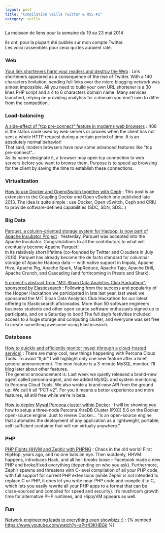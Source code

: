 ```yaml
---
layout: post
title: "Compilation veille Twitter & RSS #1"
category: veille
---
```


La moisson de liens pour la semaine du 19 au 23 mai 2014

Ils ont, pour la plupart été publiés sur mon compte Twitter.  
Les voici rassemblés pour ceux qui les auraient raté.

<!-- -->

### Web

[Your link shorteners harm your readers and destroy the Web](http://t37.net/why-link-shorteners-harm-your-readers-and-destroy-the-web.html)
:  Link shorteners appeared as a consequence of the rise of Twitter. With a 140 characters limitation, sending full links over the micro blogging network was almost impossible. All you need to build your own URL shortener is a 30 lines PHP script and a 4 to 6 characters domain name. Many services launched, relying on providing analytics for a domain you don’t own to differ from the competition.

### Load-balancing

[A side-effect of "tcp pre-connect" feature in moderns web browsers](http://blog.haproxy.com/2014/05/26/haproxy-and-http-errors-408-in-chrome/)
:  408 is the status code used by web servers or proxies when the client has not sent a whole HTTP request during a certain period of time. It is an absolutely normal behavior!  
That said, modern browsers have now some advanced features like “tcp pre-connect”…  
As its name designate it, a browser may open tcp connection to web servers before you want to browse them. Purpose is to speed up browsing for the client by saving the time to establish these connections.

### Virtualization

[How to use Docker and OpenvSwitch together with Ceph](http://fbevmware.blogspot.com/2014/05/software-defined-compute-network-and.html)
:  This post is an extension to the Coupling Docker and Open vSwitch one published late 2013. The idea is quite simple : use Docker, Open vSwitch, Ceph and CRIU to provide software-defined capabilities (SDC, SDN, SDS...)

### Big Data

[Parquet, a column-oriented storage system for Hadoop, is now part of Apache Incubator Project](http://blog.cloudera.com/blog/2014/05/congratulations-to-parquet-now-an-apache-incubator-project/)
:  Yesterday, Parquet was accepted into the Apache Incubator. Congratulations to all the contributors to what will eventually become Apache Parquet!  
In its relatively short lifetime (co-founded by Twitter and Cloudera in July 2013), Parquet has already become the de facto standard for columnar storage of Apache Hadoop data — with native support in Impala, Apache Hive, Apache Pig, Apache Spark, MapReduce, Apache Tajo, Apache Drill, Apache Crunch, and Cascading (and forthcoming in Presto and Shark).

[5 project's abstract from "MIT Sloan Data Analytics Club Hackathon", sponsored by Elasticsearch](http://www.elasticsearch.org/blog/elasticsearch-teams-mit-sloan-data-analytics-hackathon/)
:  Following from the success and popularity of the Hopper Hackathon we participated in late last year, last week we sponsored the MIT Sloan Data Analytics Club Hackathon for our latest offering to Elasticsearch aficionados. More than 50 software engineers, business students and other open source software enthusiasts signed up to participate, and on a Saturday to boot! The full day’s festivities included access to a huge storage and computing cluster, and everyone was set free to create something awesome using Elasticsearch.

### Databases

[How to quickly and efficiently monitor mysql (through a cloud-hosted service)](http://www.mysqlperformanceblog.com/2014/05/23/3-minute-mysql-monitor/)
:  There are many cool, new things happening with Percona Cloud Tools.  To avoid “tl;dr” I will highlight only one new feature after a brief, general announcement.  The new feature is a 3-minute MySQL monitor.  I’ll blog later about other features.  
The general announcement is: Last week we quietly released a brand-new agent called percona-agent, and we added MySQL and system monitoring to Percona Cloud Tools.  We also wrote a brand-new API from the ground up.  We call it all “PCT v2″.  For you it means a better experience and more features, all still free while we’re in beta.

[How to deploy Mysql Percona cluster within Docker](http://www.mysqlperformanceblog.com/2014/05/26/installing-three-node-percona-xtradb-cluster-5-6-docker/)
:  I will be showing you how to setup a three-node Percona XtraDB Cluster (PXC) 5.6 on the Docker open-source engine. Just to review Docker… “is an open-source engine that automates the deployment of any application as a lightweight, portable, self-sufficient container that will run virtually anywhere.”

### PHP

[PHP Fights HHVM and Zephir with PHPNG](http://www.sitepoint.com/php-fights-hhvm-zephir-phpng/)
:  Chaos in the old world! First HipHop, years ago, and no one bats an eye. Then suddenly, HHVM happens, introduces Hack, and all hell breaks loose – Facebook made a new PHP and broke/fixed everything (depending on who you ask). Furthermore, Zephir spawns and threatens with C-level compilation of all your PHP code, with full support for current PHP extensions (while Zephir is not intended to replace C or PHP, it does let you write near-PHP code and compile it to C, which lets you easily rewrite all your PHP apps to a format that can be close-sourced and compiled for speed and security). It’s mushroom growth time for alternative PHP runtimes, and HippyVM appears as well.

### Fun

[Network engineering leads to everything even showbizz :)](https://www.youtube.com/watch?v=aPtr43KHBGk)
:  {% oembed https://www.youtube.com/watch?v=aPtr43KHBGk %}
